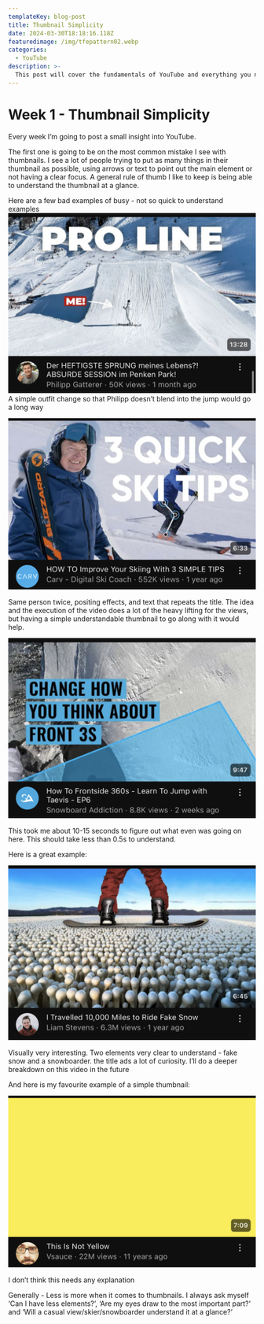 ```yaml
---
templateKey: blog-post
title: Thumbnail Simplicity
date: 2024-03-30T18:18:16.118Z
featuredimage: /img/tfepattern02.webp
categories:
  - YouTube
description: >-
  This post will cover the fundamentals of YouTube and everything you need to know to get started.
---
```


# Week 1 - Thumbnail Simplicity

Every week I’m going to post a small insight into YouTube.

The first one is going to be on the most common mistake I see with thumbnails. I see a lot of people trying to put as many things in their thumbnail as possible, using arrows or text to point out the main element or not having a clear focus. A general rule of thumb I like to keep is being able to understand the thumbnail at a glance.

Here are a few bad examples of busy - not so quick to understand examples
![IMG_5349.jpg](thumbnail-simplicity-img/IMG_5349.jpg)
A simple outfit change so that Philipp doesn’t blend into the jump would go a long way

![IMG_5347.jpg](thumbnail-simplicity-img/IMG_5347.jpg)

Same person twice, positing effects, and text that repeats the title. The idea and the execution of the video does a lot of the heavy lifting for the views, but having a simple understandable thumbnail to go along with it would help.

![IMG_5348.jpg](thumbnail-simplicity-img/IMG_5348.jpg)

This took me about 10-15 seconds to figure out what even was going on here. This should take less than 0.5s to understand.

Here is a great example:

![IMG_5345.jpg](thumbnail-simplicity-img/IMG_5345.jpg)

Visually very interesting. Two elements very clear to understand - fake snow and a snowboarder. the title ads a lot of curiosity. I’ll do a deeper breakdown on this video in the future

And here is my favourite example of a simple thumbnail:

![IMG_5346.jpg](thumbnail-simplicity-img/IMG_5346.jpg)

I don’t think this needs any explanation

Generally - Less is more when it comes to thumbnails. I always ask myself ‘Can I have less elements?’, ‘Are my eyes draw to the most important part?’ and ‘Will a casual view/skier/snowboarder understand it at a glance?’
